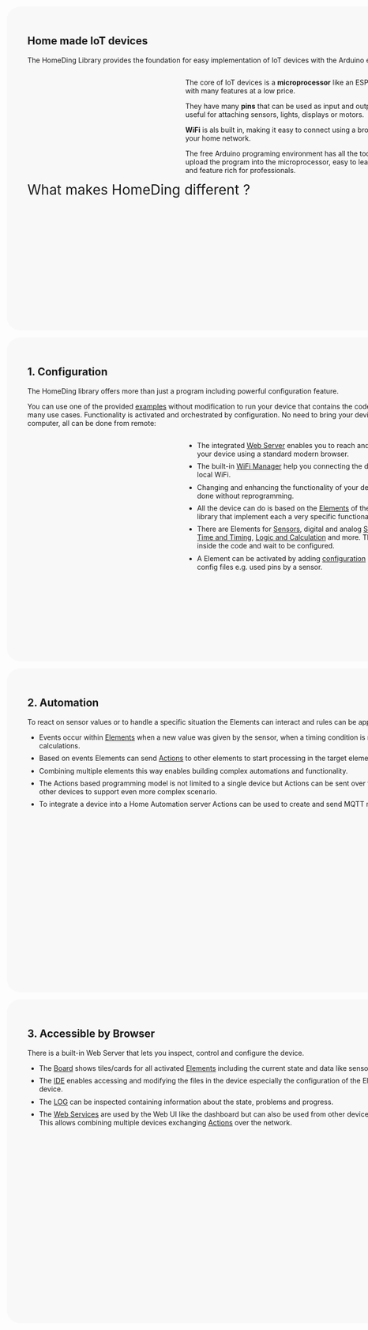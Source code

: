 
<style>
.page {
position: relative;
width: 800px;
height: 600px;
padding: 2em 3em;
margin-bottom: 1em;
border-radius: 2em;
background-color: #f8f8f8;
scroll-snap-type: both proximity;
}

.page>.row {
display: flex;
}

li:not(:last-child) {
margin-bottom: 0.6em;
}

.page>.background {
position: absolute;
z-index: -1;
display: block;
top: 0;
left: 0px;
width: 100%;
height: 100%;
}

.time {
position: absolute;
background-color: yellow;
top: 0;
right: 4px;
height: 100%;
width: 24px;
}

.time>.time {
background-color: #e0e0e0;
left: 12px;
width: 12px;
height: 600px;
}

.marker {
display: inline-block;
vertical-align: baseline;
width: 12px;
height: 12px;
border-radius: 50%;
background-color: green;
}

.marker.enter {
background-color: #22ff22;
}

.marker.shown {
background-color: yellow;
}

.marker.exit {
background-color: orange;
}

.marker.hidden {
background-color: #ff2222;
}

.time>.marker {
position: absolute;
left: 0px;
}
</style>

<div class="story">
<div id="p1" class="page" is="story-page">
<h2>Home made IoT devices</h2>
<p>The HomeDing Library provides the foundation for easy implementation of IoT devices with the Arduino environment.</p>
<div class="row">
<div class="col" style="flex: 40%;">
<object id="hds" data="/home/hd-story.svg" style="height:300px;width:300px;"></object>
</div>
<div class="col" style="flex: 60%;">
<div is="svg-rotate" ref="#hds:#chip" dur="1000ms"></div>
<div is="story-animate" dur="1s" wait="3s" s-from="opacity:0;">
<p>The core of IoT devices is a <b>microprocessor</b> like an ESP8266 or ESP32
with many features at a low price.</p>
</div>

<div is="story-svg-show" ref="#hds:#pinIn" dur="250ms"></div>
<div is="story-svg-show" ref="#hds:#pinOut" dur="250ms"></div>
<div is="story-svg-show" ref="#hds:#pin-01" dur="250ms"></div>
<div is="story-animate" dur="1s" s-from="opacity:0;">
<p>They have many <b>pins</b> that can be used as input and output signals,
very useful for attaching sensors, lights, displays or motors.</p>
</div>

<div is="story-svg-move" ref="#hds:#wifi" from="-40 -50" dur="2s"></div>
<div is="story-animate" dur="1s" s-from="opacity:0;">
<p><b>WiFi</b> is als built in, making it easy to connect using a browser through your home network.</p>
</div>

<div is="story-svg-move" ref="#hds:#tRam" dur="400ms" from="80 -50"></div>
<div is="story-svg-move" ref="#hds:#tFlash" dur="400ms" from="80 -50"></div>
<div is="story-svg-move" ref="#hds:#tCPU" dur="400ms" from="80 -50"></div>
<div is="story-animate" dur="1s" s-from="opacity:0;">
<p>The free Arduino programing environment has all the tools to create and upload the program
into the microprocessor, easy to learn for beginners and feature rich for professionals.</p>
</div>
<div is="story-svg-show" ref="#hds:#tProgram" dur="400ms" dur="2s"></div>
</div>
</div>
<div id="q1" is="story-animate" dur="2s" s-from="opacity:0;font-size:50%" style="font-size:200%">
What makes HomeDing different ?
</div>
<div is="story-svg-show" ref="#hds:#tHomeDing" dur="500ms"></div>
</div>

<div id="p2" class="page" is="story-page">
<h2>1. Configuration</h2>

<p>The HomeDing library offers more than just a program including powerful configuration feature.</p>

<p> You can use one of the provided <u>examples</u> without modification to run your device
that contains the code required for many use cases. Functionality is activated and orchestrated
by configuration. No need to bring your device back to the computer, all can be done from remote:
</p>

<div class="row">
<div class="col" style="flex: 40%;">
<object id="hdb" data="/home/hd-blocks.svg" style="height:300px;width:300px;"></object>
</div>
<div class="col" style="flex: 60%;">
<ul>
<div is="svg-rotate" ref="#hdb:#tHomeDing" dur="1000ms" wait="1000ms"></div>
<div is="story-svg-hide" ref="#hdb:#tHomeDing" dur="1000ms" wait="1000ms"></div>
<div is="story-svg-show" ref="#hdb:#gWiFi" dur="1000ms" wait="1000ms"></div>
<div is="story-svg-show" ref="#hdb:#gServer" dur="1000ms" wait="1000ms"></div>
<div is="story-svg-show" ref="#hdb:#gFiles" dur="1000ms" wait="1000ms"></div>
<div is="story-svg-show" ref="#hdb:#gElements" dur="1000ms" wait="1000ms"></div>
<li>The integrated <u>Web Server</u> enables you to reach and interact with your device
using a standard modern browser.</li>
<li>The built-in <u>WiFi Manager</u> help you connecting the device to your local WiFi.</li>
<li>Changing and enhancing the functionality of your device can be done without reprogramming.</li>
<li>All the device can do is based on the <u>Elements</u> of the HomeDing library that
implement each a very specific functionality.</li>
<li>There are Elements for <u>Sensors</u>, digital and analog <u>Signals</u>,
<u>Displays</u>, <u>Time and Timing</u>, <u>Logic and Calculation</u> and more.
They all "sleep" inside the code and wait to be configured.
</li>
<li>A Element can be activated by adding <u>configuration</u> properties
to the config files e.g. used pins by a sensor.</li>
</ul>
</div>
</div>
</div>

<div id="p3" class="page" is="story-page">
<h2>2. Automation</h2>
<p>To react on sensor values or to handle a specific situation the Elements can interact
and rules can be applied:</p>

<object id="hda" data="/home/hd-actions.svg" style="height: 200px;width: 600px"></object>

<div is="story-svg-fill" ref="#hda:#pIn" dur="600ms" wait="1000ms" color="#00aa00"></div>
<div is="story-svg-fill" ref="#hda:#pIn" dur="600ms" color="silver"></div>
<div is="story-svg-show" ref="#hda:#a1g" dur="1250ms" wait="500ms"></div>
<div is="story-svg-move" ref="#hda:#a1g" dur="1250ms" to="18 0"></div>
<div is="story-svg-text" ref="#hda:#timerTxt" txt="3" wait="500ms"></div>
<div is="story-svg-hide" ref="#hda:#a1g" dur="1250ms" wait="500ms"></div>

<div is="story-svg-show" ref="#hda:#a2g" dur="1250ms" wait="500ms"></div>
<div is="story-svg-move" ref="#hda:#a2g" dur="1250ms" to="18 0" wait="500ms"></div>
<div is="story-svg-fill" ref="#hda:#pOut" dur="400ms" color="#00aa00" wait="500ms"></div>
<div is="story-svg-hide" ref="#hda:#a2g" dur="1250ms" wait="500ms"></div>

<div is="story-svg-text" ref="#hda:#timerTxt" txt="2" wait="1000ms"></div>
<div is="story-svg-text" ref="#hda:#timerTxt" txt="1" wait="1000ms"></div>

<div is="story-svg-text" ref="#hda:#timerTxt" txt="0"></div>
<div is="story-svg-show" ref="#hda:#a2r" dur="1250ms" wait="500ms"></div>
<div is="story-svg-move" ref="#hda:#a2r" dur="1250ms" to="18 0" wait="500ms"></div>
<div is="story-svg-fill" ref="#hda:#pOut" dur="400ms" color="silver" wait="500ms"></div>
<div is="story-svg-hide" ref="#hda:#a2r" dur="1250ms" wait="500ms"></div>

<div is="story-svg-show" ref="#hda:#pOut" dur="1250ms" wait="500ms"></div>

<ul>
<li>Events occur within <u>Elements</u> when a new value was given by the sensor,
when a timing condition is met or by some calculations.</li>
<li>Based on events Elements can send <u>Actions</u> to other elements
to start processing in the target element.</li>
<li>Combining multiple elements this way enables building complex automations
and functionality.</li>
<li>The Actions based programming model is not limited to a single device
but Actions can be sent over the network to other devices
to support even more complex scenario.</li>
<li>To integrate a device into a Home Automation server
Actions can be used to create and send MQTT messages.</li>
</ul>
<!-- <button onclick="p3.storyAction('reset')">reset</button><button onclick="p3.storyAction('start')">start</button> -->
</div>

<div id="p4" class="page" is="story-page">
<h2>3. Accessible by Browser</h2>
<p>There is a built-in Web Server
that lets you inspect, control and configure the device.</p>

<ul>
<li>The <u>Board</u> shows tiles/cards for all activated <u>Elements</u>
including the current state and data like sensor values.</li>
<li>The <u>IDE</u> enables accessing and modifying the files in the device
especially the configuration of the Element in the device.</li>
<li>The <u>LOG</u> can be inspected containing information about the state, problems and progress.</li>
<li>The <u>Web Services</u> are used by the Web UI like the dashboard
but can also be used from other devices and servers.
This allows combining multiple devices exchanging <u>Actions</u> over the network.</li>
</ul>

</div>


</div>
